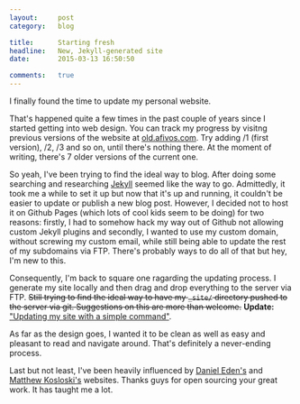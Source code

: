 ```yaml
---
layout:     post
category:   blog

title:      Starting fresh
headline:   New, Jekyll-generated site
date:       2015-03-13 16:50:50

comments:   true
---
```

I finally found the time to update my personal website.

That's happened quite a few times in the past couple of years since I started getting into web design. You can track my progress by visitng previous versions of the website at [old.afivos.com](http://old.afivos.com). Try adding /1 (first version), /2, /3 and so on, until there's nothing there. At the moment of writing, there's 7 older versions of the current one.

So yeah, I've been trying to find the ideal way to blog. After doing some searching and researching [Jekyll](http://jekyllrb.com) seemed like the way to go. Admittedly, it took me a while to set it up but now that it's up and running, it couldn't be easier to update or publish a new blog post. However, I decided not to host it on Github Pages (which lots of cool kids seem to be doing) for two reasons: firstly, I had to somehow hack my way out of Github not allowing custom Jekyll plugins and secondly, I wanted to use my custom domain, without screwing my custom email, while still being able to update the rest of my subdomains via FTP. There's probably ways to do all of that but hey, I'm new to this.

Consequently, I'm back to square one ragarding the updating process. I generate my site locally and then drag and drop everything to the server via FTP. <strike>Still trying to find the ideal way to have my `_site/` directory pushed to the server via git. Suggestions on this are more than welcome.</strike> **Update:** ["Updating my site with a simple command"](/2015-06-11-updating-my-site-with-a-simple-command).

As far as the design goes, I wanted it to be clean as well as easy and pleasant to read and navigate around. That's definitely a never-ending process.

Last but not least, I've been heavily influenced by [Daniel Eden's](https://github.com/daneden/daneden.me) and [Matthew Kosloski's](https://github.com/MatthewKosloski/site) websites. Thanks guys for open sourcing your great work. It has taught me a lot.
